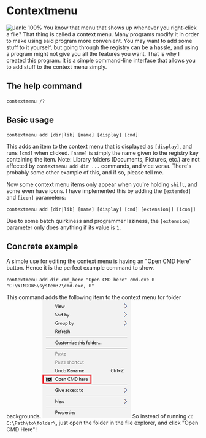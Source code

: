 # Contextmenu
![Jank: 100%](https://img.shields.io/badge/Jank-100%25-red.svg)
You know that menu that shows up whenever you right-click a file? That thing is called a context menu. Many programs modify it in order to make using said program more convenient.
You may want to add some stuff to it yourself, but going through the registry can be a hassle, and using a program might not give you all the features you want. That is why I created this program. It is a simple command-line interface that allows you to add stuff to the context menu simply.
## The help command
```batch
contextmenu /?
```

## Basic usage
```batch
contextmenu add [dir|lib] [name] [display] [cmd]
```
This adds an item to the context menu that is displayed as `[display]`, and runs `[cmd]` when clicked. `[name]` is simply the name given to the registry key containing the item.
Note: Library folders (Documents, Pictures, etc.) are not affected by `contextmenu add dir ...` commands, and vice versa. There's probably some other example of this, and if so, please tell me.

Now some context menu items only appear when you're holding `shift`, and some even have icons. I have implemented this by adding the `[extended]` and `[icon]` parameters:
```batch
contextmenu add [dir|lib] [name] [display] [cmd] [extension|] [icon|]
```
Due to some batch quirkiness and programmer laziness, the `[extension]` parameter only does anything if its value is `1`.

## Concrete example
A simple use for editing the context menu is having an "Open CMD Here" button. Hence it is the perfect example command to show.
```batch
contextmenu add dir cmd_here "Open CMD here" cmd.exe 0 "C:\WINDOWS\system32\cmd.exe, 0"
```
This command adds the following item to the context menu for folder backgrounds.
![Error: Image failed to load](https://raw.githubusercontent.com/Scripter17/batch-shenanigans/master/assets/context1.png)
So instead of running `cd C:\Path\to\folder\`, just open the folder in the file explorer, and click "Open CMD Here"!